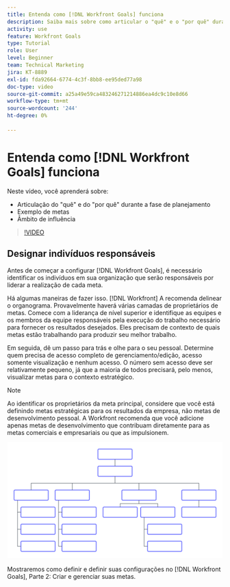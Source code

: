 ```yaml
---
title: Entenda como [!DNL Workfront Goals] funciona
description: Saiba mais sobre como articular o "quê" e o "por quê" durante a fase de planejamento, exemplos de metas e escopo de influência.
activity: use
feature: Workfront Goals
type: Tutorial
role: User
level: Beginner
team: Technical Marketing
jira: KT-8889
exl-id: fda92664-6774-4c3f-8bb8-ee95ded77a98
doc-type: video
source-git-commit: a25a49e59ca483246271214886ea4dc9c10e8d66
workflow-type: tm+mt
source-wordcount: '244'
ht-degree: 0%

---
```


# Entenda como [!DNL Workfront Goals] funciona

Neste vídeo, você aprenderá sobre:

* Articulação do &quot;quê&quot; e do &quot;por quê&quot; durante a fase de planejamento
* Exemplo de metas
* Âmbito de influência

>[!VIDEO](https://video.tv.adobe.com/v/335183/?quality=12&learn=on)

## Designar indivíduos responsáveis

Antes de começar a configurar [!DNL Workfront Goals], é necessário identificar os indivíduos em sua organização que serão responsáveis por liderar a realização de cada meta.

Há algumas maneiras de fazer isso. [!DNL Workfront] A recomenda delinear o organograma. Provavelmente haverá várias camadas de proprietários de metas. Comece com a liderança de nível superior e identifique as equipes e os membros da equipe responsáveis pela execução do trabalho necessário para fornecer os resultados desejados. Eles precisam de contexto de quais metas estão trabalhando para produzir seu melhor trabalho.

Em seguida, dê um passo para trás e olhe para o seu pessoal. Determine quem precisa de acesso completo de gerenciamento/edição, acesso somente visualização e nenhum acesso. O número sem acesso deve ser relativamente pequeno, já que a maioria de todos precisará, pelo menos, visualizar metas para o contexto estratégico.

>[!NOTE]
>
>Ao identificar os proprietários da meta principal, considere que você está definindo metas estratégicas para os resultados da empresa, não metas de desenvolvimento pessoal. A Workfront recomenda que você adicione apenas metas de desenvolvimento que contribuam diretamente para as metas comerciais e empresariais ou que as impulsionem.

![Organograma em branco](assets/01-workfront-goals-blank-org-chart.png)

Mostraremos como definir e definir suas configurações no [!DNL Workfront Goals], Parte 2: Criar e gerenciar suas metas.

<!--
URL for part 2 reference above
-->
